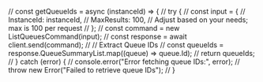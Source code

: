 // const getQueueIds = async (instanceId) => {
//  try {
//    const input = {
//      InstanceId: instanceId,
//      MaxResults: 100, // Adjust based on your needs; max is 100 per request
//    };
//    const command = new ListQueuesCommand(input);
//    const response = await client.send(command);
//    // Extract Queue IDs
//    const queueIds = response.QueueSummaryList.map((queue) => queue.Id);
//    return queueIds;
//  } catch (error) {
//    console.error("Error fetching queue IDs:", error);
//    throw new Error("Failed to retrieve queue IDs");
//  }
